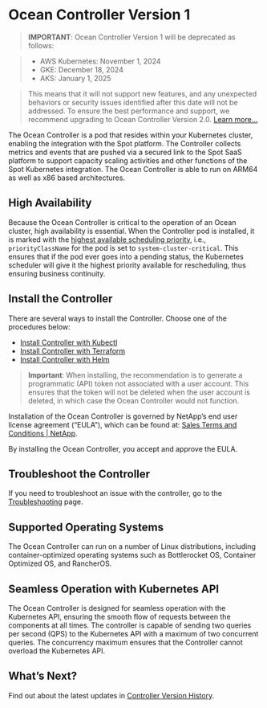 # Ocean Controller Version 1

>**IMPORTANT**: Ocean Controller Version 1 will be deprecated as follows:

> - AWS Kubernetes: November 1, 2024
> - GKE: December 18, 2024
> - AKS: January 1, 2025

> This means that it will not support new features, and any unexpected behaviors or security issues identified after this date will not be addressed. To ensure the best performance and support, we recommend upgrading to Ocean Controller Version 2.0. [Learn more...](https://docs.spot.io/ocean/tutorials/ocean-controller-v2/)

The Ocean Controller is a pod that resides within your Kubernetes cluster, enabling the integration with the Spot platform. The Controller collects metrics and events that are pushed via a secured link to the Spot SaaS platform to support capacity scaling activities and other functions of the Spot Kubernetes integration. The Ocean Controller is able to run on ARM64 as well as x86 based architectures.

## High Availability

Because the Ocean Controller is critical to the operation of an Ocean cluster, high availability is essential. When the Controller pod is installed, it is marked with the [highest available scheduling priority](https://kubernetes.io/docs/tasks/administer-cluster/guaranteed-scheduling-critical-addon-pods/), i.e., `priorityClassName` for the pod is set to `system-cluster-critical`. This ensures that if the pod ever goes into a pending status, the Kubernetes scheduler will give it the highest priority available for rescheduling, thus ensuring business continuity.

## Install the Controller

There are several ways to install the Controller. Choose one of the procedures below:

- [Install Controller with Kubectl](ocean/tutorials/spot-kubernetes-controller/install-with-kubectl)
- [Install Controller with Terraform](ocean/tutorials/spot-kubernetes-controller/install-with-terraform)
- [Install Controller with Helm](ocean/tutorials/spot-kubernetes-controller/install-with-helm)

>**Important**: When installing, the recommendation is to generate a programmatic (API) token not associated with a user account. This ensures that the token will not be deleted when the user account is deleted, in which case the Ocean Controller would not function.

Installation of the Ocean Controller is governed by NetApp’s end user license agreement (“EULA”), which can be found at: [Sales Terms and Conditions | NetApp](https://www.netapp.com/how-to-buy/sales-terms-and-conditions/).

By installing the Ocean Controller, you accept and approve the EULA.

## Troubleshoot the Controller

If you need to troubleshoot an issue with the controller, go to the [Troubleshooting](ocean/troubleshooting/troubleshoot-controller) page.

## Supported Operating Systems

The Ocean Controller can run on a number of Linux distributions, including container-optimized operating systems such as Bottlerocket OS, Container Optimized OS, and RancherOS.

## Seamless Operation with Kubernetes API

The Ocean Controller is designed for seamless operation with the Kubernetes API, ensuring the smooth flow of requests between the components at all times. The controller is capable of sending two queries per second (QPS) to the Kubernetes API with a maximum of two concurrent queries. The concurrency maximum ensures that the Controller cannot overload the Kubernetes API.

## What’s Next?

Find out about the latest updates in [Controller Version History](ocean/tutorials/spot-kubernetes-controller/controller-version-history).
